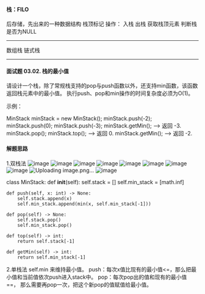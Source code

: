#### 栈：FILO
后存储，先出来的一种数据结构
栈顶标记
操作：
入栈
出栈
获取栈顶元素
判断栈是否为NULL

------------------
数组栈
链式栈

------------------


#### 面试题 03.02. 栈的最小值
请设计一个栈，除了常规栈支持的pop与push函数以外，还支持min函数，该函数返回栈元素中的最小值。
执行push、pop和min操作的时间复杂度必须为O(1)。


示例：

MinStack minStack = new MinStack();
minStack.push(-2);
minStack.push(0);
minStack.push(-3);
minStack.getMin();   --> 返回 -3.
minStack.pop();
minStack.top();      --> 返回 0.
minStack.getMin();   --> 返回 -2.


#### 解题思路
1.双栈法
![image](https://user-images.githubusercontent.com/42366181/117565518-4a44ff80-b0e4-11eb-8492-f6621b38d645.png)
![image](https://user-images.githubusercontent.com/42366181/117565534-5761ee80-b0e4-11eb-8692-d9d918a3f7be.png)
![image](https://user-images.githubusercontent.com/42366181/117565562-7a8c9e00-b0e4-11eb-9463-9133de2db8bd.png)
![image](https://user-images.githubusercontent.com/42366181/117565575-86786000-b0e4-11eb-8bf9-e7070d72d2be.png)
![image](https://user-images.githubusercontent.com/42366181/117565592-985a0300-b0e4-11eb-8e5f-41fc1de3b182.png)
![image](https://user-images.githubusercontent.com/42366181/117565597-a4de5b80-b0e4-11eb-99c0-aedf319be96f.png)
![image](https://user-images.githubusercontent.com/42366181/117565613-b889c200-b0e4-11eb-8435-7f9f301da59b.png)
![image](https://user-images.githubusercontent.com/42366181/117565622-c4758400-b0e4-11eb-869e-91b3161f198c.png)
![Uploading image.png…]()
![image](https://user-images.githubusercontent.com/42366181/117563277-51194580-b0d7-11eb-8f37-5c630a9cb01c.png)

class MinStack:
    def __init__(self):
        self.stack = []
        self.min_stack = [math.inf]

    def push(self, x: int) -> None:
        self.stack.append(x)
        self.min_stack.append(min(x, self.min_stack[-1]))

    def pop(self) -> None:
        self.stack.pop()
        self.min_stack.pop()

    def top(self) -> int:
        return self.stack[-1]

    def getMin(self) -> int:
        return self.min_stack[-1]
        

2.单栈法
self.min 来维持最小值。
push：每次x值比现有的最小值<=，那么把最小值和当前值依次push进入stack中。
pop：每次pop出的值和现有的最小值==， 那么需要再pop一次，把这个新pop的值赋值给最小值。

